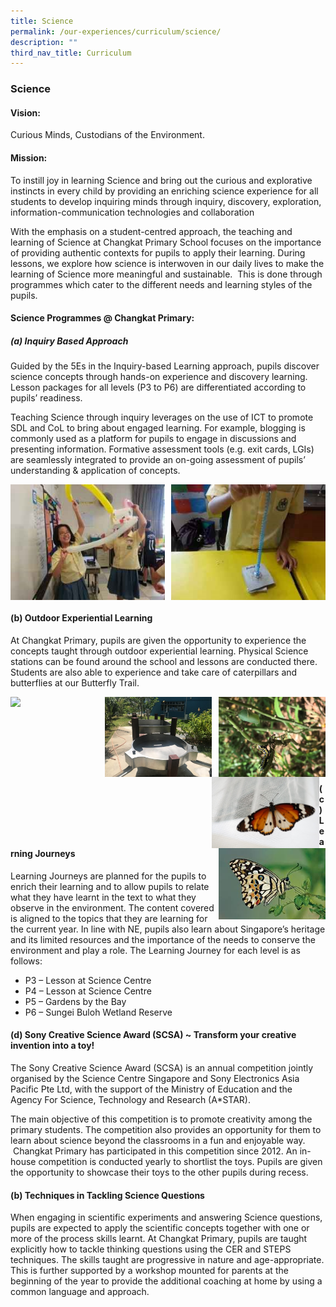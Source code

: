 ```yaml
---
title: Science
permalink: /our-experiences/curriculum/science/
description: ""
third_nav_title: Curriculum
---
```

### **Science**
#### **Vision:**
Curious Minds, Custodians of the Environment.

#### **Mission:**
To instill joy in learning Science and bring out the curious and explorative instincts in every child by providing an enriching science experience for all students to develop inquiring minds through inquiry, discovery, exploration, information-communication technologies and collaboration

With the emphasis on a student-centred approach, the teaching and learning of Science at Changkat Primary School focuses on the importance of providing authentic contexts for pupils to apply their learning. During lessons, we explore how science is interwoven in our daily lives to make the learning of Science more meaningful and sustainable.  This is done through programmes which cater to the different needs and learning styles of the pupils.

#### **Science Programmes @ Changkat Primary:**
##### **(a) Inquiry Based Approach**
Guided by the 5Es in the Inquiry-based Learning approach, pupils discover science concepts through hands-on experience and discovery learning. Lesson packages for all levels (P3 to P6) are differentiated according to pupils’ readiness.

Teaching Science through inquiry leverages on the use of ICT to promote SDL and CoL to bring about engaged learning. For example, blogging is commonly used as a platform for pupils to engage in discussions and presenting information. Formative assessment tools (e.g. exit cards, LGIs) are seamlessly integrated to provide an on-going assessment of pupils’ understanding & application of concepts.

<img src="/images/science1.jpg" style="width:49%" align=left>
<img src="/images/science2.jpg" style="width:49%" align=right>

<br clear="left">

#### **(b) Outdoor Experiential Learning**
At Changkat Primary, pupils are given the opportunity to experience the concepts taught through outdoor experiential learning. Physical Science stations can be found around the school and lessons are conducted there. Students are also able to experience and take care of caterpillars and butterflies at our Butterfly Trail.

<img src="/images/science3.png" style="width:27%;margin-right:15px;" align = "left">

<img src="/images/science4.jpg" style="width:34%" align=left>
<img src="/images/science5.jpg" style="width:34%" align=right>
<br><br><br><br><br><br><br>
<img src="/images/science6.jpg" style="width:34%" align=left>
<img src="/images/science7.png" style="width:34%" align=right>

#### **(c) Learning Journeys**
Learning Journeys are planned for the pupils to enrich their learning and to allow pupils to relate what they have learnt in the text to what they observe in the environment. The content covered is aligned to the topics that they are learning for the current year. In line with NE, pupils also learn about Singapore’s heritage and its limited resources and the importance of the needs to conserve the environment and play a role. The Learning Journey for each level is as follows:

*   P3 – Lesson at Science Centre
*   P4 – Lesson at Science Centre
*   P5 – Gardens by the Bay
*   P6 – Sungei Buloh Wetland Reserve

#### **(d) Sony Creative Science Award (SCSA)  ~  Transform your creative invention into a toy!**
The Sony Creative Science Award (SCSA) is an annual competition jointly organised by the Science Centre Singapore and Sony Electronics Asia Pacific Pte Ltd, with the support of the Ministry of Education and the Agency For Science, Technology and Research (A\*STAR).

The main objective of this competition is to promote creativity among the primary students. The competition also provides an opportunity for them to learn about science beyond the classrooms in a fun and enjoyable way.  Changkat Primary has participated in this competition since 2012. An in-house competition is conducted yearly to shortlist the toys. Pupils are given the opportunity to showcase their toys to the other pupils during recess.

#### **(b) Techniques in Tackling Science Questions**
When engaging in scientific experiments and answering Science questions, pupils are expected to apply the scientific concepts together with one or more of the process skills learnt. At Changkat Primary, pupils are taught explicitly how to tackle thinking questions using the CER and STEPS techniques. The skills taught are progressive in nature and age-appropriate. This is further supported by a workshop mounted for parents at the beginning of the year to provide the additional coaching at home by using a common language and approach.


